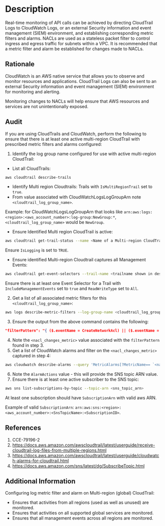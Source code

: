 # Description

Real-time monitoring of API calls can be achieved by directing CloudTrail Logs to CloudWatch Logs, or an external Security information and event management (SIEM) environment, and establishing corresponding metric filters and alarms. NACLs are used as a stateless packet filter to control ingress and egress traffic for subnets within a VPC. It is recommended that a metric filter and alarm be established for changes made to NACLs.

## Rationale

CloudWatch is an AWS native service that allows you to observe and monitor resources and applications. CloudTrail Logs can also be sent to an external Security information and event management (SIEM) environment for monitoring and alerting.

Monitoring changes to NACLs will help ensure that AWS resources and services are not unintentionally exposed.

## Audit

If you are using CloudTrails and CloudWatch, perform the following to ensure that there is at least one active multi-region CloudTrail with prescribed metric filters and alarms configured:

1. Identify the log group name configured for use with active multi-region CloudTrail:

- List all CloudTrails:

```sh
aws cloudtrail describe-trails
```

- Identify Multi region Cloudtrails: Trails with `IsMultiRegionTrail` set to `true`.
- From value associated with CloudWatchLogsLogGroupArn note `<cloudtrail_log_group_name>`.

Example: for CloudWatchLogsLogGroupArn that looks like `arn:aws:logs:<region>:<aws_account_number>:log-group:NewGroup:*`, `<cloudtrail_log_group_name>` would be `NewGroup`.

- Ensure Identified Multi region CloudTrail is active:

```sh
aws cloudtrail get-trail-status --name <Name of a Multi-region CloudTrail>
```

Ensure `IsLogging` is set to `TRUE`.

- Ensure identified Multi-region Cloudtrail captures all Management Events:

```sh
aws cloudtrail get-event-selectors --trail-name <trailname shown in describe-trails>
```

Ensure there is at least one Event Selector for a Trail with `IncludeManagementEvents` set to `true` and `ReadWriteType` set to `All`.

2. Get a list of all associated metric filters for this `<cloudtrail_log_group_name>`:

```sh
aws logs describe-metric-filters --log-group-name <cloudtrail_log_group_name>
```

3. Ensure the output from the above command contains the following:

```json
"filterPattern": "{ ($.eventName = CreateNetworkAcl) || ($.eventName = CreateNetworkAclEntry) || ($.eventName = DeleteNetworkAcl) || ($.eventName = DeleteNetworkAclEntry) || ($.eventName = ReplaceNetworkAclEntry) || ($.eventName = ReplaceNetworkAclAssociation) }"
```

4. Note the `<nacl_changes_metric>` value associated with the `filterPattern` found in step 3.
5. Get a list of CloudWatch alarms and filter on the `<nacl_changes_metric>` captured in step 4:

```sh
aws cloudwatch describe-alarms --query 'MetricAlarms[?MetricName== `<nacl_changes_metric>`]'
```

6. Note the `AlarmActions` value - this will provide the SNS topic ARN value.
7. Ensure there is at least one active subscriber to the SNS topic:

```sh
aws sns list-subscriptions-by-topic --topic-arn <sns_topic_arn>
```

At least one subscription should have `SubscriptionArn` with valid aws ARN.

Example of valid `SubscriptionArn`: `arn:aws:sns:<region>:<aws_account_number>:<SnsTopicName>:<SubscriptionID>`.

## References

1. CCE-79196-2
2. <https://docs.aws.amazon.com/awscloudtrail/latest/userguide/receive-cloudtrail-log-files-from-multiple-regions.html>
3. <https://docs.aws.amazon.com/awscloudtrail/latest/userguide/cloudwatch-alarms-for-cloudtrail.html>
4. <https://docs.aws.amazon.com/sns/latest/dg/SubscribeTopic.html>

## Additional Information

Configuring log metric filter and alarm on Multi-region (global) CloudTrail:

- Ensures that activities from all regions (used as well as unused) are monitored.
- Ensures that activities on all supported global services are monitored.
- Ensures that all management events across all regions are monitored.

